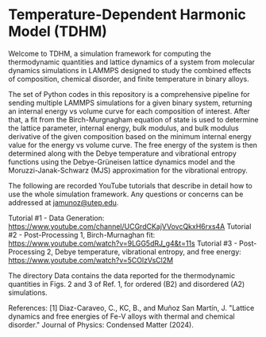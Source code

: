 # Temperature-Dependent Harmonic Model (TDHM)

Welcome to TDHM, a simulation framework for computing the thermodynamic quantities and lattice dynamics of a system from molecular dynamics simulations in LAMMPS designed to study the combined effects of composition, chemical disorder, and finite temperature in binary alloys.

The set of Python codes in this repository is a comprehensive pipeline for sending multiple LAMMPS simulations for a given binary system, returning an internal energy vs volume curve for each composition of interest. After that, a fit from the Birch-Murgnagham equation of state is used to determine the lattice parameter, internal energy, bulk modulus, and bulk modulus derivative of the given composition based on the minimum internal energy value for the energy vs volume curve. The free energy of the system is then determined along with the Debye temperature and vibrational entropy functions using the Debye-Grüneisen lattice dynamics model and the Moruzzi-Janak-Schwarz (MJS) approximation for the vibrational entropy. 

The following are recorded YouTube tutorials that describe in detail how to use the whole simulation framework. Any questions or concerns can be addressed at jamunoz@utep.edu.

Tutorial #1 - Data Generation: https://www.youtube.com/channel/UCGrdCKajVVovcQkxH6rxs4A
Tutorial #2 - Post-Processing 1, Birch-Murnaghan fit: https://www.youtube.com/watch?v=9LGG5dRJ_g4&t=11s
Tutorial #3 - Post-Processing 2, Debye temperature, vibrational entropy, and free energy: https://www.youtube.com/watch?v=5COlzVsCl2M

The directory Data contains the data reported for the thermodynamic quantities in Figs. 2 and 3 of Ref. 1, for ordered (B2) and disordered (A2) simulations.  

References:
[1] Diaz-Caraveo, C., KC, B., and Muñoz San Martín, J. "Lattice dynamics and free energies of Fe-V alloys with thermal and chemical disorder." Journal of Physics: Condensed Matter (2024).
